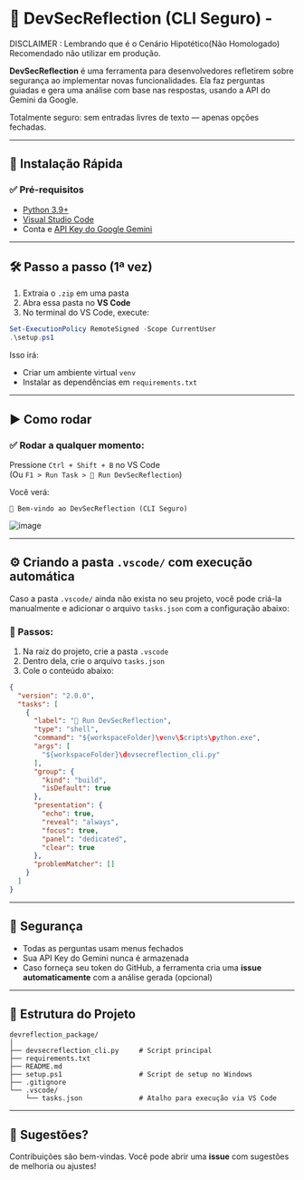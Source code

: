 # 🧠 DevSecReflection (CLI Seguro) -

DISCLAIMER :  Lembrando que é o Cenário Hipotético(Não Homologado) Recomendado não utilizar em produção.

**DevSecReflection** é uma ferramenta para desenvolvedores refletirem sobre segurança ao implementar novas funcionalidades. Ela faz perguntas guiadas e gera uma análise com base nas respostas, usando a API do Gemini da Google.

Totalmente seguro: sem entradas livres de texto — apenas opções fechadas.

---

## 🚀 Instalação Rápida

### ✅ Pré-requisitos

- [Python 3.9+](https://www.python.org/downloads/)
- [Visual Studio Code](https://code.visualstudio.com/)
- Conta e [API Key do Google Gemini](https://aistudio.google.com/app/apikey)

---

## 🛠️ Passo a passo (1ª vez)

1. Extraia o `.zip` em uma pasta
2. Abra essa pasta no **VS Code**
3. No terminal do VS Code, execute:

```powershell
Set-ExecutionPolicy RemoteSigned -Scope CurrentUser
.\setup.ps1
```

Isso irá:
- Criar um ambiente virtual `venv`
- Instalar as dependências em `requirements.txt`

---

## ▶️ Como rodar

### ✅ Rodar a qualquer momento:

Pressione `Ctrl + Shift + B` no VS Code  
(Ou `F1 > Run Task > 🧠 Run DevSecReflection`)

Você verá:

```
🧠 Bem-vindo ao DevSecReflection (CLI Seguro)
```
![image](https://github.com/user-attachments/assets/bec7f959-cfce-4f20-98df-5973aa6288d4)

---

## ⚙️ Criando a pasta `.vscode/` com execução automática

Caso a pasta `.vscode/` ainda não exista no seu projeto, você pode criá-la manualmente e adicionar o arquivo `tasks.json` com a configuração abaixo:

### 📁 Passos:

1. Na raiz do projeto, crie a pasta `.vscode`
2. Dentro dela, crie o arquivo `tasks.json`
3. Cole o conteúdo abaixo:

```json
{
  "version": "2.0.0",
  "tasks": [
    {
      "label": "🧠 Run DevSecReflection",
      "type": "shell",
      "command": "${workspaceFolder}\venv\Scripts\python.exe",
      "args": [
        "${workspaceFolder}\devsecreflection_cli.py"
      ],
      "group": {
        "kind": "build",
        "isDefault": true
      },
      "presentation": {
        "echo": true,
        "reveal": "always",
        "focus": true,
        "panel": "dedicated",
        "clear": true
      },
      "problemMatcher": []
    }
  ]
}
```

---

## 🔐 Segurança

- Todas as perguntas usam menus fechados
- Sua API Key do Gemini nunca é armazenada
- Caso forneça seu token do GitHub, a ferramenta cria uma **issue automaticamente** com a análise gerada (opcional)

---

## 📂 Estrutura do Projeto

```
devreflection_package/
│
├── devsecreflection_cli.py     # Script principal
├── requirements.txt
├── README.md
├── setup.ps1                   # Script de setup no Windows
├── .gitignore
└── .vscode/
    └── tasks.json              # Atalho para execução via VS Code
```

---

## 💬 Sugestões?

Contribuições são bem-vindas. Você pode abrir uma **issue** com sugestões de melhoria ou ajustes!
